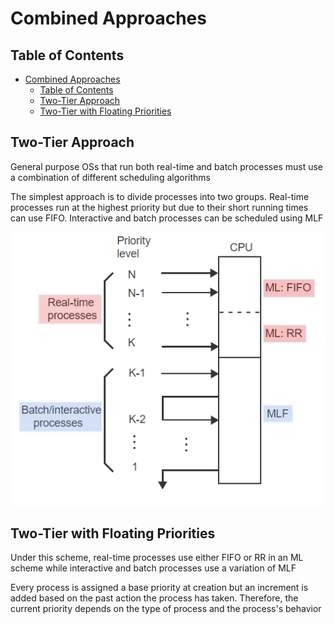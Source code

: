 # Combined Approaches

## Table of Contents

- [Combined Approaches](#combined-approaches)
  - [Table of Contents](#table-of-contents)
  - [Two-Tier Approach](#two-tier-approach)
  - [Two-Tier with Floating Priorities](#two-tier-with-floating-priorities)

## Two-Tier Approach

General purpose OSs that run both real-time and batch processes must use a combination of different scheduling algorithms

The simplest approach is to divide processes into two groups. Real-time processes run at the highest priority but due to their short running times can use FIFO. Interactive and batch processes can be scheduled using MLF

![combined_approach](/notes/assets/scheduling/combined_approach.PNG)

## Two-Tier with Floating Priorities

Under this scheme, real-time processes use either FIFO or RR in an ML scheme while interactive and batch processes use a variation of MLF

Every process is assigned a base priority at creation but an increment is added based on the past action the process has taken. Therefore, the current priority depends on the type of process and the process's behavior
